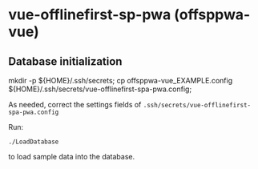 # vue-offlinefirst-sp-pwa  (offsppwa-vue)
## Database initialization

  mkdir -p ${HOME}/.ssh/secrets;
  cp offsppwa-vue_EXAMPLE.config ${HOME}/.ssh/secrets/vue-offlinefirst-spa-pwa.config;

As needed, correct the settings fields of `.ssh/secrets/vue-offlinefirst-spa-pwa.config`

Run:

    ./LoadDatabase

to load sample data into the database.
